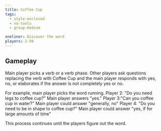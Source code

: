 ```yaml
---
title: Coffee Cup
tags:
  - style-enclosed
  - no-tools
  - group-medium

oneliner: Discover the word
players: 2-99
---
```

## Gameplay
Main player picks a verb or a verb phase.
Other players ask questions replacing the verb with Coffee Cup and the main player responds with yes, no, or elaborates if the answer is not completely yes or no.

For example, main player picks the word running.
Player 2: "Do you need legs to coffee cup?" Main player answers "yes."
Player 3:"Can you coffee cup in water?" Main player could answer "generally, no"
Player 4: "Do you need to be in shape to coffee cup?" Main player could answer "yes, if for large amounts of time"

This process continues until the players figure out the word.
